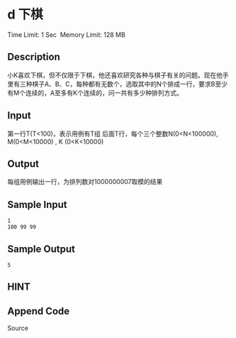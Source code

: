 # d 下棋
Time Limit: 1 Sec  Memory Limit: 128 MB


## Description
小K喜欢下棋，但不仅限于下棋，他还喜欢研究各种与棋子有关的问题。现在他手里有三种棋子A、B、C，每种都有无数个，选取其中的N个排成一行，要求B至少有M个连续的，A至多有K个连续的，问一共有多少种排列方式。


## Input
第一行T(T<100)，表示用例有T组
后面T行，每个三个整数N(0<N<100000), M(0<M<10000) , K (0<K<10000)


## Output
每组用例输出一行，为排列数对1000000007取模的结果


## Sample Input
```
1
100 99 99
```
## Sample Output
```
5
```

## HINT


## Append Code
Source